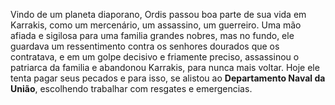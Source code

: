 Vindo de um planeta diaporano, Ordis passou boa parte de sua vida em Karrakis, como um mercenário, um assassino, um guerreiro. Uma mão afiada e sigilosa para uma familia grandes nobres, mas no fundo, ele guardava um ressentimento contra os senhores dourados que os contratava, e em um golpe decisivo e friamente preciso,  assassinou o patriarca da familia e abandonou Karrakis, para nunca mais voltar. Hoje ele tenta pagar seus pecados e para isso, se alistou ao **Departamento Naval da União**, escolhendo trabalhar com resgates e emergencias. 
